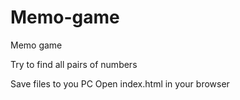 # Memo-game
Memo game

Try to find all pairs of numbers

Save files to you PC
Open index.html in your browser
